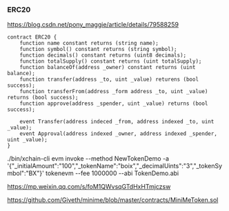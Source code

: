 ### ERC20

https://blog.csdn.net/pony_maggie/article/details/79588259
```
contract ERC20 {
    function name constant returns (string name);
    function symbol() constant returns (string symbol);
    function decimals() constant returns (uint8 decimals);
    function totalSupply() constant returns (uint totalSupply);
    function balanceOf(address _owner) constant returns (uint balance);
    function transfer(address _to, uint _value) returens (bool success);
    function transferFrom(address _form address _to, uint _value) returns (bool success);
    function approve(address _spender, uint _value) returns (bool success);
    
    event Transfer(address indeced _from, address indexed _to, uint _value);
    event Approval(address indexed _owner, address indexed _spender, uint _value);
} 
```
./bin/xchain-cli evm invoke --method NewTokenDemo -a '{"_initialAmount":"100","_tokenName":"boix","_decimalUints":"3","_tokenSymbol":"BX"}' tokenevm --fee 1000000 --abi TokenDemo.abi


https://mp.weixin.qq.com/s/foM1QWvsqGTdHxHTmjczsw

https://github.com/Giveth/minime/blob/master/contracts/MiniMeToken.sol

